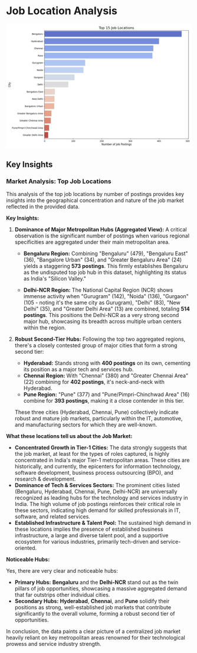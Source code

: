 
# Job Location Analysis

![Top Job Locations](top_locations.png)

## Key Insights
### Market Analysis: Top Job Locations

This analysis of the top job locations by number of postings provides key insights into the geographical concentration and nature of the job market reflected in the provided data.

**Key Insights:**

1.  **Dominance of Major Metropolitan Hubs (Aggregated View):**
    A critical observation is the significant number of postings when various regional specificities are aggregated under their main metropolitan area.

    *   **Bengaluru Region:** Combining "Bengaluru" (479), "Bengaluru East" (36), "Bangalore Urban" (34), and "Greater Bengaluru Area" (24) yields a staggering **573 postings**. This firmly establishes Bengaluru as the undisputed top job hub in this dataset, highlighting its status as India's "Silicon Valley."

    *   **Delhi-NCR Region:** The National Capital Region (NCR) shows immense activity when "Gurugram" (142), "Noida" (136), "Gurgaon" (105 - noting it's the same city as Gurugram), "Delhi" (83), "New Delhi" (35), and "Greater Delhi Area" (13) are combined, totaling **514 postings**. This positions the Delhi-NCR as a very strong second major hub, showcasing its breadth across multiple urban centers within the region.

2.  **Robust Second-Tier Hubs:**
    Following the top two aggregated regions, there's a closely contested group of major cities that form a strong second tier:

    *   **Hyderabad:** Stands strong with **400 postings** on its own, cementing its position as a major tech and services hub.
    *   **Chennai Region:** With "Chennai" (380) and "Greater Chennai Area" (22) combining for **402 postings**, it's neck-and-neck with Hyderabad.
    *   **Pune Region:** "Pune" (377) and "Pune/Pimpri-Chinchwad Area" (16) combine for **393 postings**, making it a close contender in this tier.

    These three cities (Hyderabad, Chennai, Pune) collectively indicate robust and mature job markets, particularly within the IT, automotive, and manufacturing sectors for which they are well-known.

**What these locations tell us about the Job Market:**

*   **Concentrated Growth in Tier-1 Cities:** The data strongly suggests that the job market, at least for the types of roles captured, is highly concentrated in India's major Tier-1 metropolitan areas. These cities are historically, and currently, the epicenters for information technology, software development, business process outsourcing (BPO), and research & development.
*   **Dominance of Tech & Services Sectors:** The prominent cities listed (Bengaluru, Hyderabad, Chennai, Pune, Delhi-NCR) are universally recognized as leading hubs for the technology and services industry in India. The high volume of job postings reinforces their critical role in these sectors, indicating high demand for skilled professionals in IT, software, and related services.
*   **Established Infrastructure & Talent Pool:** The sustained high demand in these locations implies the presence of established business infrastructure, a large and diverse talent pool, and a supportive ecosystem for various industries, primarily tech-driven and service-oriented.

**Noticeable Hubs:**

Yes, there are very clear and noticeable hubs:

*   **Primary Hubs:** **Bengaluru** and the **Delhi-NCR** stand out as the twin pillars of job opportunities, showcasing a massive aggregated demand that far outstrips other individual cities.
*   **Secondary Hubs:** **Hyderabad**, **Chennai**, and **Pune** solidify their positions as strong, well-established job markets that contribute significantly to the overall volume, forming a robust second tier of opportunities.

In conclusion, the data paints a clear picture of a centralized job market heavily reliant on key metropolitan areas renowned for their technological prowess and service industry strength.
